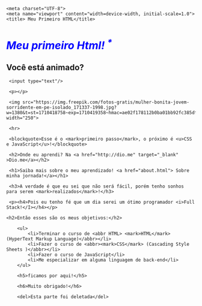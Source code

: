 <!DOCTYPE html>
<html lang="en">
<head>
    
    <meta charset="UTF-8">
    <meta name="viewport" content="width=device-width, initial-scale=1.0">
    <title> Meu Primeiro HTML</title>

</head>
<body>
    <h1> <strong id="Início" style="color:blue"><i>Meu primeiro Html! <sup>*</sup></i></Strong></H1>
        <h2>Você está animado?</h2>

     <input type="text"/>

     <p></p>

     <img src="https://img.freepik.com/fotos-gratis/mulher-bonita-jovem-sorridente-em-pe-isolado_171337-1998.jpg?w=1380&t=st=1710418758~exp=1710419358~hmac=ae02f178112b0ba01bb92fc385df738b2a0386445e60ed63be2506fda867ae57" width="250">

     <hr>

     <blockquote>Esse é o <mark>primeiro passo</mark>, o próximo é <u>CSS e JavaScript</u>!</blockquote>

     <h2>Onde eu aprendi? Na <a href="http://dio.me" target="_blank" >Dio.me</a></h2>
    
     <h1>Saiba mais sobre o meu aprendizado! <a href="about.html"> Sobre minha jornada!</a></h1>

     <h3>A verdade é que eu sei que não será fácil, porém tenho sonhos para serem <mark>realizados</mark>!</h3>

     <p><h4>Pois eu tenho fé que um dia serei um ótimo programador <i>Full Stack!</I></h4></p> 
        
    <h2>Então esses são os meus objetivos:</h2>

        <ul>
            <li>Terminar o curso de <abbr HTML> <mark>HTML</mark> (HyperText Markup Language)</abbr></li>
            <li>Fazer o curso de <abbr><mark>CSS</mark> (Cascading Style Sheets )</abbr></li>
            <li>Fazer o curso de JavaScript</li>
            <li>Me especializar em alguma linguagem de back-end</li>
        </ul>

        <h5>ficamos por aqui!</h5>

        <h6>Muito obrigado!</h6>

        <del>Esta parte foi deletada</del>

</body>
</html>

